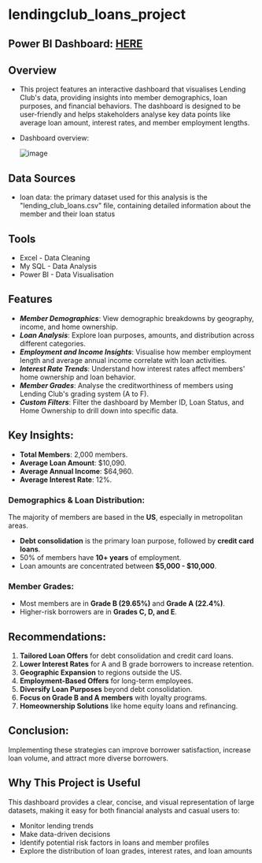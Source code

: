 # lendingclub_loans_project
## Power BI Dashboard: [HERE](https://app.powerbi.com/view?r=eyJrIjoiNjk4MDM3NjAtN2VhOS00NTc2LWI1OTgtY2Q5ZDVkZGE5Y2JjIiwidCI6IjY4ODIzZjc1LTlkNzItNDBiYy05OGY0LTA1NDczZmM5OWM1YiJ9)
## Overview
- This project features an interactive dashboard that visualises Lending Club's data, providing insights into member demographics, loan purposes, and financial behaviors. The dashboard is designed to be user-friendly and helps stakeholders analyse key data points like average loan amount, interest rates, and member employment lengths.
- Dashboard overview:
  
  ![image](https://github.com/user-attachments/assets/0f37295e-6abf-4343-a22e-0ce6b32bb5b5
)
## Data Sources
- loan data: the primary dataset used for this analysis is the "lending_club_loans.csv" file, containing detailed information about the member and their loan status
  
## Tools
- Excel - Data Cleaning
- My SQL - Data Analysis
- Power BI - Data Visualisation
## Features
- ***Member Demographics***: View demographic breakdowns by geography, income, and home ownership.
- ***Loan Analysis***: Explore loan purposes, amounts, and distribution across different categories.
- ***Employment and Income Insights***: Visualise how member employment length and average annual income correlate with loan activities.
- ***Interest Rate Trends***: Understand how interest rates affect members' home ownership and loan behavior.
- ***Member Grades***: Analyse the creditworthiness of members using Lending Club's grading system (A to F).
- ***Custom Filters***: Filter the dashboard by Member ID, Loan Status, and Home Ownership to drill down into specific data.

## Key Insights:
- **Total Members**: 2,000 members.
- **Average Loan Amount**: $10,090.
- **Average Annual Income**: $64,960.
- **Average Interest Rate**: 12%.
### Demographics & Loan Distribution:
The majority of members are based in the **US**, especially in metropolitan areas.
- **Debt consolidation** is the primary loan purpose, followed by **credit card loans**.
- 50% of members have **10+ years** of employment.
- Loan amounts are concentrated between **$5,000 - $10,000**.
### Member Grades:
- Most members are in **Grade B (29.65%)** and **Grade A (22.4%)**.
- Higher-risk borrowers are in **Grades C, D, and E**.

## Recommendations:
1. **Tailored Loan Offers** for debt consolidation and credit card loans.
2. **Lower Interest Rates** for A and B grade borrowers to increase retention.
3. **Geographic Expansion** to regions outside the US.
4. **Employment-Based Offers** for long-term employees.
5. **Diversify Loan Purposes** beyond debt consolidation.
6. **Focus on Grade B and A members** with loyalty programs.
7. **Homeownership Solutions** like home equity loans and refinancing.

## Conclusion:
Implementing these strategies can improve borrower satisfaction, increase loan volume, and attract more diverse borrowers.
  
## Why This Project is Useful
This dashboard provides a clear, concise, and visual representation of large datasets, making it easy for both financial analysts and casual users to:
- Monitor lending trends
- Make data-driven decisions
- Identify potential risk factors in loans and member profiles
- Explore the distribution of loan grades, interest rates, and loan amounts



